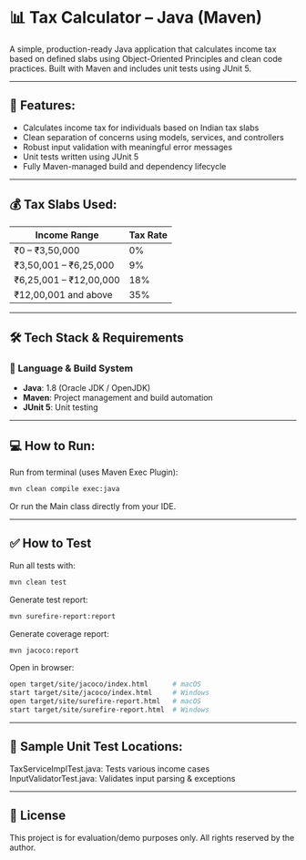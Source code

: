 # 📊 Tax Calculator – Java (Maven)

A simple, production-ready Java application that calculates income tax based on defined slabs using Object-Oriented Principles and clean code practices. Built with Maven and includes unit tests using JUnit 5.

---

## 🚀 Features:

- Calculates income tax for individuals based on Indian tax slabs
- Clean separation of concerns using models, services, and controllers
- Robust input validation with meaningful error messages
- Unit tests written using JUnit 5
- Fully Maven-managed build and dependency lifecycle

---

## 💰 Tax Slabs Used:

| Income Range             | Tax Rate |
|--------------------------|----------|
| ₹0 – ₹3,50,000           | 0%       |
| ₹3,50,001 – ₹6,25,000    | 9%       |
| ₹6,25,001 – ₹12,00,000   | 18%      |
| ₹12,00,001 and above     | 35%      |

---

## 🛠 Tech Stack & Requirements

### 🧪 Language & Build System
- **Java**: 1.8 (Oracle JDK / OpenJDK)
- **Maven**: Project management and build automation
- **JUnit 5**: Unit testing

---

## 💻 How to Run:

Run from terminal (uses Maven Exec Plugin):

```bash
mvn clean compile exec:java
```
Or run the Main class directly from your IDE.

---

## ✅ How to Test

Run all tests with:
```bash
mvn clean test
```
Generate test report:
```bash
mvn surefire-report:report
```
Generate coverage report:
```bash
mvn jacoco:report
```
Open in browser:
```bash
open target/site/jacoco/index.html      # macOS
start target/site/jacoco/index.html     # Windows
open target/site/surefire-report.html   # macOS
start target/site/surefire-report.html  # Windows
```
---

## 🧪 Sample Unit Test Locations:

TaxServiceImplTest.java: Tests various income cases
InputValidatorTest.java: Validates input parsing & exceptions

---

## 📄 License
This project is for evaluation/demo purposes only. All rights reserved by the author.
